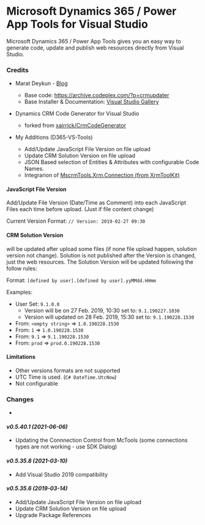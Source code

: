 # Microsoft Dynamics 365 / Power App Tools for Visual Studio

Microsoft Dynamics 365 / Power App Tools gives you an easy way to generate code, update and publish web resources directly from Visual Studio.

### Credits

  + Marat Deykun - [Blog](http://happycrm.blogspot.com/p/crm-publisher.html)
	+ Base code: https://archive.codeplex.com/?p=crmupdater
    + Base Installer & Documentation: [Visual Studio Gallery](https://marketplace.visualstudio.com/items?itemName=MaratVDeykun.MicrosoftDynamicsCRMWebResourcesUpdater)
 

  + Dynamics CRM Code Generator for Visual Studio
    + forked from [xairrick/CrmCodeGenerator](https://github.com/xairrick/CrmCodeGenerator)

 + My Additions (D365-VS-Tools)
    + Add/Update JavaScript File Version on file upload	
    + Update CRM Solution Version on file upload    
    + JSON Based selection of Entities & Attributes with configurable Code Names.
    + Integrarion of [MscrmTools.Xrm.Connection (from XrmToolKit)](https://github.com/MscrmTools/MscrmTools.Xrm.Connection)

#### JavaScript File Version
Add/Update File Version (Date/Time as Comment) into each JavaScript Files each time before upload. (Just if file content change)

Current Version Format: ```// Version: 2019-02-27 09:30```

####	CRM Solution Version
will be updated after upload some files (if none file upload happen, solution version not change). Solution is not published after the Version is changed, just the web resources.
The Solution Version will be updated following the follow rules:

Format: ```[defined by user].[defined by user].yyMMdd.HHmm```

Examples: 
+ User Set:  ```9.1.0.0```
  + Version will be on 27 Feb. 2019, 10:30 set to:  ```9.1.190227.1030``` 
  + Version will updated on 28 Feb. 2019, 15:30 set to:  ```9.1.190228.1530``` 
+ From: ```<empty string>``` => ```1.0.190228.1530```
+ From: ```1``` => ```1.0.190228.1530```
+ From: ```9.1``` => ```9.1.190228.1530```
+ From: ```prod``` => ```prod.0.190228.1530```

#### Limitations
+ Other versions formats are not supported
+ UTC Time is used. (```C# DateTime.UtcNow```)
+ Not configurable

### Changes
-
#### _v0.5.40.1 (2021-06-06)_
+ Updating the Connnection Control from McTools (some connections types are not working - use SDK Dialog)
#### _v0.5.35.8 (2021-03-10)_
+ Add Visual Studio 2019 compatibility
#### _v0.5.35.6 (2019-03-14)_
+ Add/Update JavaScript File Version on file upload	
+ Update CRM Solution Version on file upload
+ Upgrade Package References

